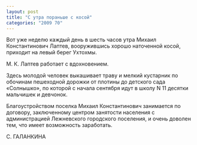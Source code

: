```yaml
---
layout: post
title: "С утра пораньше с косой"
categories: "2009 70"
---
```


Вот уже неделю каждый день в шесть часов утра Михаил Константинович Лаптев, вооружившись хорошо наточенной косой, приходит на левый берег Ухтохмы.

М. К. Лаптев работает с вдохновением.



Здесь молодой человек выкашивает траву и мелкий кустарник по обочинам пешеходной дорожки от плотины до детского сада «Солнышко», по которой с начала сентября идут в школу N 11 десятки мальчишек и девчонок.

Благоустройством поселка Михаил Константинович занимается по договору, заключенному центром занятости населения с администрацией Лежневского городского поселения, и очень доволен тем, что имеет возможность заработать.

С. ГАЛАНКИНА


